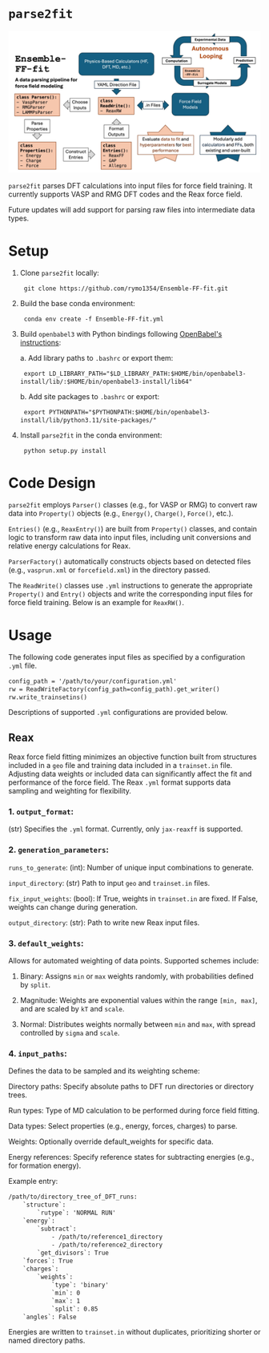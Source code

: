 # `parse2fit`

![alt text](Ensemble-FF-fit.jpg?raw=true)

`parse2fit` parses DFT calculations into input files for force field training. It currently supports VASP and RMG DFT codes and the Reax force field.

Future updates will add support for parsing raw files into intermediate data types. 

# Setup

1. Clone `parse2fit` locally:

        git clone https://github.com/rymo1354/Ensemble-FF-fit.git

2. Build the base conda environment:

        conda env create -f Ensemble-FF-fit.yml

3. Build `openbabel3` with Python bindings following [OpenBabel's instructions](https://open-babel.readthedocs.io/en/latest/Installation/install.html#install-binaries):

    a. Add library paths to `.bashrc` or export them: 

        export LD_LIBRARY_PATH="$LD_LIBRARY_PATH:$HOME/bin/openbabel3-install/lib/:$HOME/bin/openbabel3-install/lib64"

    b. Add site packages to `.bashrc` or export: 

        export PYTHONPATH="$PYTHONPATH:$HOME/bin/openbabel3-install/lib/python3.11/site-packages/"

4. Install `parse2fit` in the conda environment:

        python setup.py install

# Code Design

`parse2fit` employs `Parser()` classes (e.g., for VASP or RMG) to convert raw data into `Property()` objects (e.g., `Energy()`, `Charge()`, `Force()`, etc.). 

`Entries()` (e.g., `ReaxEntry()`) are built from `Property()` classes, and contain logic to transform raw data into input files, including unit conversions and relative energy calculations for Reax.   

`ParserFactory()` automatically constructs objects based on detected files (e.g., `vasprun.xml` or `forcefield.xml`) in the directory passed. 

The `ReadWrite()` classes use `.yml` instructions to generate the appropriate `Property()` and `Entry()` objects and write the corresponding input files for force field training. Below is an example for `ReaxRW()`. 

# Usage
The following code generates input files as specified by a configuration `.yml` file.

    config_path = '/path/to/your/configuration.yml'
    rw = ReadWriteFactory(config_path=config_path).get_writer()
    rw.write_trainsetins()

Descriptions of supported `.yml` configurations are provided below. 

## Reax

Reax force field fitting minimizes an objective function built from structures included in a `geo` file and training data included in a `trainset.in` file. Adjusting data weights or included data can significantly affect the fit and performance of the force field. The Reax `.yml` format supports data sampling and weighting for flexibility.

### 1. `output_format`:

(str) Specifies the `.yml` format. Currently, only `jax-reaxff` is supported.

### 2. `generation_parameters`:
    
`runs_to_generate`: (int): Number of unique input combinations to generate.

`input_directory`: (str) Path to input `geo` and `trainset.in` files.

`fix_input_weights`: (bool): If True, weights in `trainset.in` are fixed. If False, weights can change during generation.

`output_directory`: (str): Path to write new Reax input files. 

### 3. `default_weights`:

Allows for automated weighting of data points. Supported schemes include:

1. Binary: Assigns `min` or `max` weights randomly, with probabilities defined by `split`.

2. Magnitude: Weights are exponential values within the range `[min, max]`, and are scaled by `kT` and `scale`.

3. Normal: Distributes weights normally between `min` and `max`, with spread controlled by `sigma` and `scale`.

### 4. `input_paths`:

Defines the data to be sampled and its weighting scheme:

Directory paths: Specify absolute paths to DFT run directories or directory trees.

Run types: Type of MD calculation to be performed during force field fitting. 

Data types: Select properties (e.g., energy, forces, charges) to parse.

Weights: Optionally override default_weights for specific data.

Energy references: Specify reference states for subtracting energies (e.g., for formation energy).

Example entry:

    /path/to/directory_tree_of_DFT_runs:
        `structure`:
            `rutype`: 'NORMAL RUN'
        `energy`:
            `subtract`:
                - /path/to/reference1_directory
                - /path/to/reference2_directory
            `get_divisors`: True 
        `forces`: True
        `charges`:
            `weights`:
                `type`: 'binary'
                `min`: 0
                `max`: 1
                `split`: 0.85
        `angles`: False

Energies are written to `trainset.in` without duplicates, prioritizing shorter or named directory paths.




